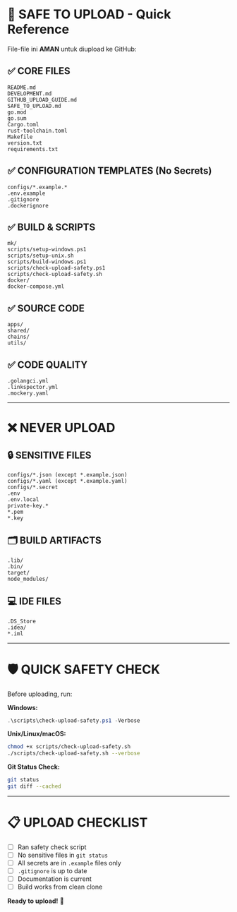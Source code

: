 # 🚀 SAFE TO UPLOAD - Quick Reference

File-file ini **AMAN** untuk diupload ke GitHub:

## ✅ CORE FILES
```
README.md
DEVELOPMENT.md
GITHUB_UPLOAD_GUIDE.md
SAFE_TO_UPLOAD.md
go.mod
go.sum
Cargo.toml
rust-toolchain.toml
Makefile
version.txt
requirements.txt
```

## ✅ CONFIGURATION TEMPLATES (No Secrets)
```
configs/*.example.*
.env.example
.gitignore
.dockerignore
```

## ✅ BUILD & SCRIPTS
```
mk/
scripts/setup-windows.ps1
scripts/setup-unix.sh
scripts/build-windows.ps1
scripts/check-upload-safety.ps1
scripts/check-upload-safety.sh
docker/
docker-compose.yml
```

## ✅ SOURCE CODE
```
apps/
shared/
chains/
utils/
```

## ✅ CODE QUALITY
```
.golangci.yml
.linkspector.yml
.mockery.yaml
```

---

# ❌ NEVER UPLOAD

## 🔒 SENSITIVE FILES
```
configs/*.json (except *.example.json)
configs/*.yaml (except *.example.yaml)
configs/*.secret
.env
.env.local
private-key.*
*.pem
*.key
```

## 🗂️ BUILD ARTIFACTS
```
.lib/
.bin/
target/
node_modules/
```

## 💻 IDE FILES
```
.DS_Store
.idea/
*.iml
```

---

# 🛡️ QUICK SAFETY CHECK

Before uploading, run:

**Windows:**
```powershell
.\scripts\check-upload-safety.ps1 -Verbose
```

**Unix/Linux/macOS:**
```bash
chmod +x scripts/check-upload-safety.sh
./scripts/check-upload-safety.sh --verbose
```

**Git Status Check:**
```bash
git status
git diff --cached
```

---

# 📋 UPLOAD CHECKLIST

- [ ] Ran safety check script
- [ ] No sensitive files in `git status`
- [ ] All secrets are in `.example` files only
- [ ] `.gitignore` is up to date
- [ ] Documentation is current
- [ ] Build works from clean clone

**Ready to upload!** 🎉
